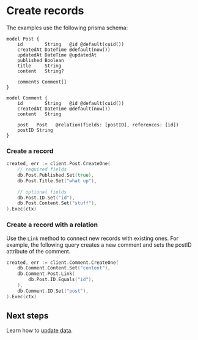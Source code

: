 # Create records

The examples use the following prisma schema:

```prisma
model Post {
    id        String   @id @default(cuid())
    createdAt DateTime @default(now())
    updatedAt DateTime @updatedAt
    published Boolean
    title     String
    content   String?

    comments Comment[]
}

model Comment {
    id        String   @id @default(cuid())
    createdAt DateTime @default(now())
    content   String

    post   Post   @relation(fields: [postID], references: [id])
    postID String
}
```

### Create a record

```go
created, err := client.Post.CreateOne(
    // required fields
    db.Post.Published.Set(true),
    db.Post.Title.Set("what up"),

    // optional fields
    db.Post.ID.Set("id"),
    db.Post.Content.Set("stuff"),
).Exec(ctx)
```

### Create a record with a relation

Use the `Link` method to connect new records with existing ones. For example, the following query creates a new comment and sets the postID attribute of the comment.

```go
created, err := client.Comment.CreateOne(
    db.Comment.Content.Set("content"),
    db.Comment.Post.Link(
        db.Post.ID.Equals("id"),
    ),
    db.Comment.ID.Set("post"),
).Exec(ctx)
```

## Next steps

Learn how to [update data](08-update.md).
